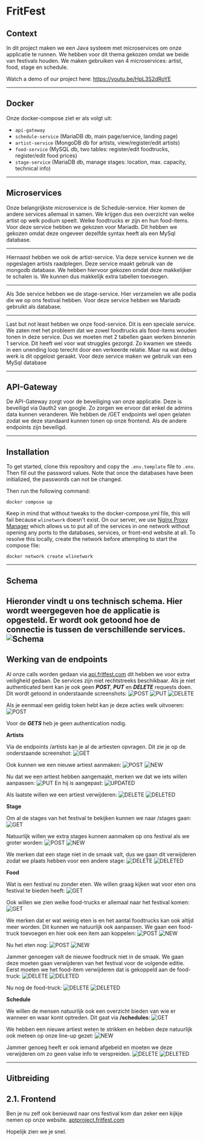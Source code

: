 # FritFest
## Context
In dit project maken we een Java systeem met microservices om onze applicatie te runnen. We hebben voor dit thema gekozen omdat we beide van festivals houden.
We maken gebruiken van 4 microservices: artist, food, stage en schedule. 

Watch a demo of our project here: https://youtu.be/HpL3S2dRoYE

---
## Docker
Onze docker-compose ziet er als volgt uit:

- `api-gateway`
- `schedule-service` (MariaDB db, main page/service, landing page)
- `artist-service` (MongoDB db for artists, view/register/edit artists)
- `food-service` (MySQL db, two tables: register/edit foodtrucks, register/edit food prices)
- `stage-service` (MariaDB db, manage stages: location, max. capacity, technical info)

---
## Microservices
Onze belangrijkste microservice is de Schedule-service. Hier komen de andere services allemaal in samen. We krijgen dus een overzicht van welke artist op welk podium speelt. Welke foodtrucks er zijn en hun food-items.
Voor deze service hebben we gekozen voor Mariadb. Dit hebben we gekozen omdat deze ongeveer dezelfde syntax heeft als een MySql database.

---
Hiernaast hebben we ook de artist-service. Via deze service kunnen we de opgeslagen artists raadplegen. Deze service maakt gebruik van de mongodb database.
We hebben hiervoor gekozen omdat deze makkelijker te schalen is. We kunnen dus makkelijk extra tabellen toevoegen.

---
Als 3de service hebben we de stage-service. Hier verzamelen we alle podia die we op ons festival hebben. Voor deze service hebben we Mariadb gebruikt als database.

---
Last but not least hebben we onze food-service. Dit is een speciale service. We zaten met het probleem dat we zowel foodtrucks als food-items wouden tonen in deze service. Dus we moeten met 2 tabellen gaan werken binnenin 1 service.
Dit heeft wel voor wat struggles gezorgd. Zo kwamen we steeds in een unending loop terecht door een verkeerde relatie. Maar na wat debug werk is dit opgelost geraakt.
Voor deze service maken we gebruik van een MySql database

---
## API-Gateway
De API-Gateway zorgt voor de beveiliging van onze applicatie. Deze is beveiligd via 0auth2 van google. Zo zorgen we ervoor dat enkel de admins data kunnen veranderen.
We hebben de /GET endpoints wel open gelaten zodat we deze standaard kunnen tonen op onze frontend. Als de andere endpoints zijn beveiligd.

---
## Installation
To get started, clone this repository and copy the `.env.template` file to `.env`. Then fill out the password values. Note that once the databases have been initialized, the passwords can not be changed.

Then run the following command:
```
docker compose up
```

Keep in mind that without tweaks to the docker-compose.yml file, this will fail because `wlinetwork` doesn't exist. On our server, we use [Nginx Proxy Manager](https://nginxproxymanager.com/) which allows us to put all of the services in one network without opening any ports to the databases, services, or front-end website at all. To resolve this locally, create the network before attempting to start the compose file:
```
docker network create wlinetwork
```

--- 
## Schema
Hieronder vindt u ons technisch schema. Hier wordt weergegeven hoe de applicatie is opgesteld.
Er wordt ook getoond hoe de connectie is tussen de verschillende services.
![Schema](assets/FristFest.png)
---

## Werking van de endpoints
Al onze calls worden gedaan via [api.fritfest.com](https://api.fritfest.com) dit hebben we voor extra veiligheid gedaan. De services zijn niet rechtstreeks beschikbaar.
Als je niet authenticated bent kan je ook geen _**POST**_, _**PUT**_ en **_DELETE_** requests doen. Dit wordt getoond in onderstaande screenshots:
![POST](assets/forbiddenPOST.png)
![PUT](assets/putNOACCESS.png)
![DELETE](assets/deleteNOACCESS.png)

Als je eenmaal een geldig token hebt kan je deze acties welk uitvoeren:
![POST](assets/succesPOST.png)

Voor de **_GETS_** heb je geen authentication nodig.

**Artists**  

Via de endpoints /artists kan je al de artiesten opvragen. Dit zie je op de onderstaande screenshot:
![GET](assets/artistsGET.png)

Ook kunnen we een nieuwe artiest aanmaken:
![POST](assets/artistPOST.png)
![NEW](assets/artistNEW.png)

Nu dat we een artiest hebben aangemaakt, merken we dat we iets willen aanpassen:
![PUT](assets/artistPUT.png)
En hij is aangepast:
![UPDATED](assets/artistUPDATED.png)

Als laatste willen we een artiest verwijderen:
![DELETE](assets/artistDELETE.png)
![DELETED](assets/artistDELETED.png)  

**Stage**  

Om al de stages van het festival te bekijken kunnen we naar /stages gaan:
![GET](assets/stagesGET.png)

Natuurlijk willen we extra stages kunnen aanmaken op ons festival als we groter worden:
![POST](assets/stagePOST.png)
![NEW](assets/stageNEW.png)

We merken dat een stage niet in de smaak valt, dus we gaan dit verwijderen zodat we plaats hebben voor een andere stage:
![DELETE](assets/stageDELETE.png)
![DELETED](assets/stageDELETED.png)

**Food**

Wat is een festival nu zonder eten. We willen graag kijken wat voor eten ons festival te bieden heeft:
![GET](assets/fooditemsGET.png)

Ook willen we zien welke food-trucks er allemaal naar het festival komen:
![GET](assets/foodtrucksGET.png)

We merken dat er wat weinig eten is en het aantal foodtrucks kan ook altijd meer worden. Dit kunnen we natuurlijk ook aanpassen. 
We gaan een food-truck toevoegen en hier ook een item aan koppelen:
![POST](assets/foodtruckPOST.png)
![NEW](assets/foodtruckNEW.png)

Nu het eten nog:
![POST](assets/fooditemPOST.png)
![NEW](assets/fooditemNEW.png)

Jammer genoegen valt de nieuwe foodtruck niet in de smaak. We gaan deze moeten gaan verwijderen van het festival voor de volgende editie. Eerst moeten we het food-item verwijderen dat is gekoppeld aan de food-truck:
![DELETE](assets/fooditemDELETE.png)
![DELETED](assets/fooditemDELETED.png)

Nu nog de food-truck:
![DELETE](assets/foodtruckDELETE.png)
![DELETED](assets/foodtruckDELETED.png)  

**Schedule**  

We willen de mensen natuurlijk ook een overzicht bieden van wie er wanneer en waar komt optreden. Dit gaat via __/schedules__:
![GET](assets/schedulesGET.png)

We hebben een nieuwe artiest weten te strikken en hebben deze natuurlijk ook meteen op onze line-up gezet:
![NEW](assets/scheduleNEW.png)

Jammer genoeg heeft er ook iemand afgebeld en moeten we deze verwijderen om zo geen valse info te verspreiden.
![DELETE](assets/scheduleDELETE.png)
![DELETED](assets/scheduleDELETED.png)

---
## Uitbreiding

2.1. Frontend
---
Ben je nu zelf ook benieuwd naar ons festival kom dan zeker een kijkje nemen op onze website.
[aptproject.fritfest.com](https://aptproject.fritfest.com/)

Hopelijk zien we je snel. 




